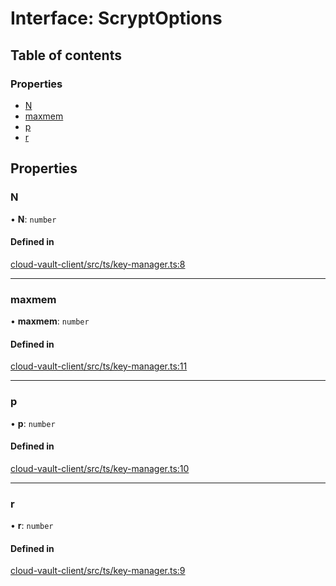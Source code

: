 # Interface: ScryptOptions

## Table of contents

### Properties

- [N](ScryptOptions.md#n)
- [maxmem](ScryptOptions.md#maxmem)
- [p](ScryptOptions.md#p)
- [r](ScryptOptions.md#r)

## Properties

### N

• **N**: `number`

#### Defined in

[cloud-vault-client/src/ts/key-manager.ts:8](https://gitlab.com/i3-market/code/wp3/t3.2/i3m-wallet-monorepo/-/blob/c5cf1a3/packages/cloud-vault-client/src/ts/key-manager.ts#L8)

___

### maxmem

• **maxmem**: `number`

#### Defined in

[cloud-vault-client/src/ts/key-manager.ts:11](https://gitlab.com/i3-market/code/wp3/t3.2/i3m-wallet-monorepo/-/blob/c5cf1a3/packages/cloud-vault-client/src/ts/key-manager.ts#L11)

___

### p

• **p**: `number`

#### Defined in

[cloud-vault-client/src/ts/key-manager.ts:10](https://gitlab.com/i3-market/code/wp3/t3.2/i3m-wallet-monorepo/-/blob/c5cf1a3/packages/cloud-vault-client/src/ts/key-manager.ts#L10)

___

### r

• **r**: `number`

#### Defined in

[cloud-vault-client/src/ts/key-manager.ts:9](https://gitlab.com/i3-market/code/wp3/t3.2/i3m-wallet-monorepo/-/blob/c5cf1a3/packages/cloud-vault-client/src/ts/key-manager.ts#L9)
